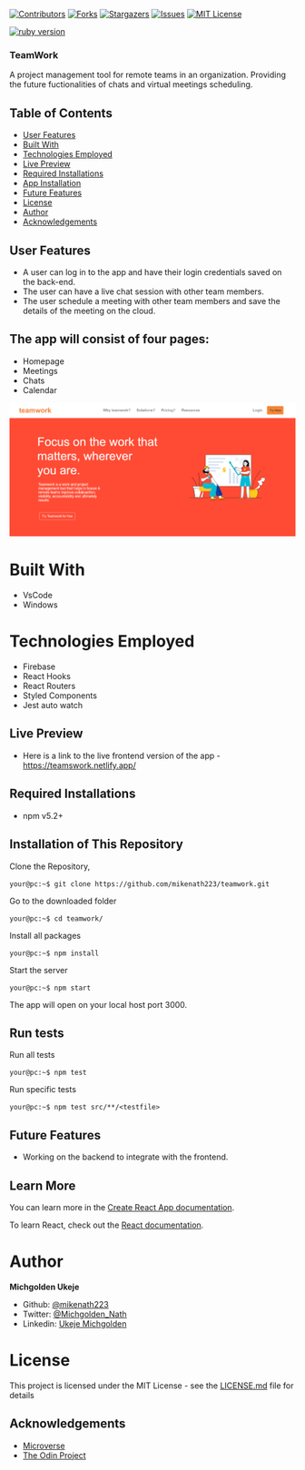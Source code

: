 [![Contributors][contributors-shield]][contributors-url]
[![Forks][forks-shield]][forks-url]
[![Stargazers][stars-shield]][stars-url]
[![Issues][issues-shield]][issues-url]
[![MIT License][license-shield]][license-url]

<p>
  <a href="https://www.ruby-lang.org/en/">
    <img src="https://img.shields.io/badge/React-v16.3.1-brightgreen.svg" alt="ruby version">
  </a>
</p>

### TeamWork

A project management tool for remote teams in an organization. Providing the future fuctionalities of chats and virtual meetings scheduling.

## Table of Contents

- [User Features](#user-features)
- [Built With](#built-with)
- [Technologies Employed](#technologies-employed)
- [Live Preview](#live-preview)
- [Required Installations](#required-installations)
- [App Installation](#instalation)
- [Future Features](#future-features)
- [License](#license)
- [Author](#author)
- [Acknowledgements](#acknowledgements)

<!-- User features -->

## User Features

- A user can log in to the app and have their login credentials saved on the back-end.
- The user can have a live chat session with other team members.
- The user schedule a meeting with other team members and save the details of the meeting on the cloud.

## The app will consist of four pages:

* Homepage
* Meetings
* Chats
* Calendar

<img src="docs/project-screenshot.png"/>
<!-- BUILT WITH -->

# Built With

- VsCode
- Windows

<!-- TECHNOLOGIES EMPLOYED -->

# Technologies Employed

- Firebase
- React Hooks
- React Routers
- Styled Components
- Jest auto watch

<!-- LIVE PREVIEW -->

## Live Preview

- Here is a link to the live frontend version of the app - https://teamswork.netlify.app/

  <!-- REQUIRED INSTALLATION -->

## Required Installations

- npm v5.2+

<!-- INSTALLATION -->

## Installation of This Repository

Clone the Repository,

```Shell
your@pc:~$ git clone https://github.com/mikenath223/teamwork.git
```

Go to the downloaded folder

```Shell
your@pc:~$ cd teamwork/
```

Install all packages

```Shell
your@pc:~$ npm install
```

Start the server

```Shell
your@pc:~$ npm start
```

The app will open on your local host port 3000.

<!-- run tests -->

## Run tests

Run all tests

```Shell
your@pc:~$ npm test
```

Run specific tests

```Shell
your@pc:~$ npm test src/**/<testfile>
```

<!-- Future features -->

## Future Features

- Working on the backend to integrate with the frontend.

## Learn More

You can learn more in the [Create React App documentation](https://facebook.github.io/create-react-app/docs/getting-started).

To learn React, check out the [React documentation](https://reactjs.org/).

# Author

**Michgolden Ukeje**

- Github: [@mikenath223](https://github.com/mikenath223)
- Twitter: [@Michgolden_Nath](https://twitter.com/MichgoldenU)
- Linkedin: [Ukeje Michgolden](https://https://www.linkedin.com/in/michgoldenukeje/)
  <br />

# License

This project is licensed under the MIT License - see the [LICENSE.md](LICENSE.md) file for details

<!-- ACKNOWLEDGEMENTS -->

## Acknowledgements

- [Microverse](https://www.microverse.org/)
- [The Odin Project](https://www.theodinproject.com/)

<!-- MARKDOWN LINKS & IMAGES -->
<!-- https://www.markdownguide.org/basic-syntax/#reference-style-links -->

[contributors-shield]: https://img.shields.io/github/contributors/mikenath223/teamwork.svg?style=flat-square
[contributors-url]: https://github.com/mikenath223/teamwork/graphs/contributors
[forks-shield]: https://img.shields.io/github/forks/mikenath223/teamwork
[forks-url]: https://github.com/mikenath223/teamwork/network/members
[stars-shield]: https://img.shields.io/github/stars/mikenath223/teamwork
[stars-url]: https://github.com/mikenath223/teamwork/stargazers
[issues-shield]: https://img.shields.io/github/issues/mikenath223/teamwork
[issues-url]: https://github.com/mikenath223/teamwork/issues
[license-shield]: https://img.shields.io/github/license/mikenath223/teamwork
[license-url]: https://github.com/mikenath223/teamwork/blob/master/LICENSE.txt
